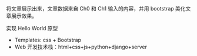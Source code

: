 将文章展示出来，文章数据来自 Ch0 和 Ch1 输入的内容，并用 bootstrap 美化文章展示效果。

实现 Hello World 原型

- Templates: css + Bootstrap
- Web 开发技术栈：html+css+js+python+django+server